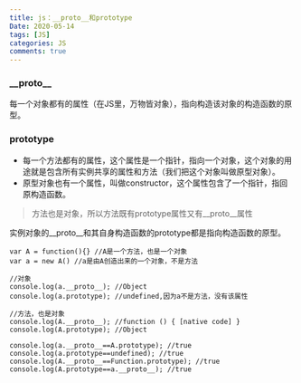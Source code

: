 ```yaml
---
title: js：__proto__和prototype
Date: 2020-05-14
tags: [JS]
categories: JS
comments: true
---
```



### \_\_proto\_\_
每一个对象都有的属性（在JS里，万物皆对象），指向构造该对象的构造函数的原型。

### prototype
- 每一个方法都有的属性，这个属性是一个指针，指向一个对象，这个对象的用途就是包含所有实例共享的属性和方法（我们把这个对象叫做原型对象）。
- 原型对象也有一个属性，叫做constructor，这个属性包含了一个指针，指回原构造函数。

> 方法也是对象，所以方法既有prototype属性又有__proto__属性

实例对象的__proto__和其自身构造函数的prototype都是指向构造函数的原型。

```
var A = function(){} //A是一个方法，也是一个对象
var a = new A() //a是由A创造出来的一个对象，不是方法

//对象
console.log(a.__proto__); //Object
console.log(a.prototype); //undefined,因为a不是方法，没有该属性

//方法，也是对象
console.log(A.__proto__); //function () { [native code] }
console.log(A.prototype); //Object

console.log(a.__proto__==A.prototype); //true
console.log(a.prototype==undefined); //true
console.log(A.__proto__==Function.prototype); //true
console.log(A.prototype==a.__proto__); //true
```
